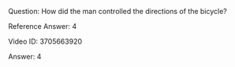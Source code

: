 Question: How did the man controlled the directions of the bicycle?

Reference Answer: 4

Video ID: 3705663920

Answer: 4

